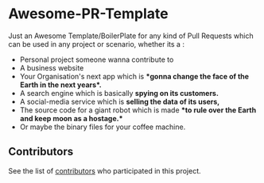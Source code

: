 # Awesome-PR-Template
Just an Awesome Template/BoilerPlate for any kind of Pull Requests which can be used in any project or scenario, whether its a :
- Personal project someone wanna contribute to 
- A business website
- Your Organisation's next app which is **\*gonna change the face of the Earth in the next years\*.**
- A search engine which is basically **spying on its customers.**
- A social-media service which is **selling the data of its users,**
- The source code for a giant robot which is made **\*to rule over the Earth and keep moon as a hostage.\***
- Or maybe the binary files for your coffee machine.

## Contributors
See the list of [contributors](https://github.com/Ninja-Yubaraj/docker-server/graphs/contributors) who participated in this project.
